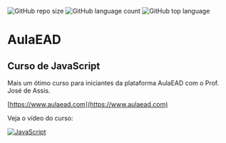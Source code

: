 ![GitHub repo size](https://img.shields.io/github/repo-size/otavioeiji/AulaEAD-JavaScript)
![GitHub language count](https://img.shields.io/github/languages/count/otavioeiji/AulaEAD-JavaScript)
![GitHub top language](https://img.shields.io/github/languages/top/otavioeiji/AulaEAD-JavaScript)
# AulaEAD
## Curso de JavaScript

Mais um ótimo curso para iniciantes da plataforma AulaEAD com o Prof. José de Assis.

[https://www.aulaead.com](https://www.aulaead.com)

Veja o vídeo do curso:

[![JavaScript](http://img.youtube.com/vi/h1FiBei6plo/0.jpg)](http://www.youtube.com/watch?v=h1FiBei6plo "Curso de JavaScript")


